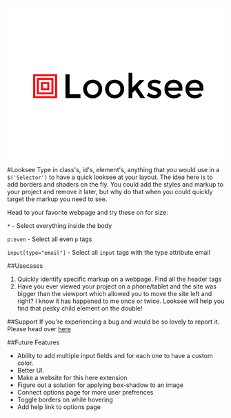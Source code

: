 
<img src="data:image/png;base64, iVBORw0KGgoAAAANSUhEUgAAA5gAAAKoCAYAAAASxVCkAAAABGdBTUEAALGPC/xh
BQAAQABJREFUeAHt3Qm8vVO9P/AlMovIUIgyJpRMRUJkSoMGubfQQAONSkoliXsb
KKXpStxKUho03JC5KDQopAwJlVDm9E9i/9fa3eP+hnP22ft51tpn77Pez+t1Xuec
vZ/n+zzrvZ6zz/7sZ1gLdOIUTAQIECBAgAABAgQIECBAoKXAw1oub3ECBAgQIECA
AAECBAgQINAVEDDtCAQIECBAgAABAgQIECCQRUDAzMKoCAECBAgQIECAAAECBAgI
mPYBAgQIECBAgAABAgQIEMgiIGBmYVSEAAECBAgQIECAAAECBARM+wABAgQIECBA
gAABAgQIZBEQMLMwKkKAAAECBAgQIECAAAECAqZ9gAABAgQIECBAgAABAgSyCAiY
WRgVIUCAAAECBAgQIECAAAEB0z5AgAABAgQIECBAgAABAlkEBMwsjIoQIECAAAEC
BAgQIECAgIBpHyBAgAABAgQIECBAgACBLAICZhZGRQgQIECAAAECBAgQIEBAwLQP
ECBAgAABAgQIECBAgEAWAQEzC6MiBAgQIECAAAECBAgQICBg2gcIECBAgAABAgQI
ECBAIIuAgJmFURECBAgQIECAAAECBAgQEDDtAwQIECBAgAABAgQIECCQRUDAzMKo
CAECBAgQIECAAAECBAgImPYBAgQIECBAgAABAgQIEMgiIGBmYVSEAAECBAgQIECA
AAECBARM+wABAgQIECBAgAABAgQIZBEQMLMwKkKAAAECBAgQIECAAAECAqZ9gAAB
AgQIECBAgAABAgSyCAiYWRgVIUCAAAECBAgQIECAAAEB0z5AgAABAgQIECBAgAAB
AlkEBMwsjIoQIECAAAECBAgQIECAgIBpHyBAgAABAgQIECBAgACBLAICZhZGRQgQ
IECAAAECBAgQIEBAwLQPECBAgAABAgQIECBAgEAWAQEzC6MiBAgQIECAAAECBAgQ
ICBg2gcIECBAgAABAgQIECBAIIuAgJmFURECBAgQIECAAAECBAgQEDDtAwQIECBA
gAABAgQIECCQRUDAzMKoCAECBAgQIECAAAECBAgImPYBAgQIECBAgAABAgQIEMgi
IGBmYVSEAAECBAgQIECAAAECBARM+wABAgQIECBAgAABAgQIZBEQMLMwKkKAAAEC
BAgQIECAAAECAqZ9gAABAgQIECBAgAABAgSyCAiYWRgVIUCAAAECBAgQIECAAAEB
0z5AgAABAgQIECBAgAABAlkEBMwsjIoQIECAAAECBAgQIECAgIBpHyBAgAABAgQI
ECBAgACBLAICZhZGRQgQIECAAAECBAgQIEBAwLQPECBAgAABAgQIECBAgEAWAQEz
C6MiBAgQIECAAAECBAgQICBg2gcIECBAgAABAgQIECBAIIuAgJmFURECBAgQIECA
AAECBAgQEDDtAwQIECBAgAABAgQIECCQRUDAzMKoCAECBAgQIECAAAECBAgImPYB
AgQIECBAgAABAgQIEMgiIGBmYVSEAAECBAgQIECAAAECBARM+wABAgQIECBAgAAB
AgQIZBEQMLMwKkKAAAECBAgQIECAAAECAqZ9gAABAgQIECBAgAABAgSyCAiYWRgV
IUCAAAECBAgQIECAAAEB0z5AgAABAgQIECBAgAABAlkEBMwsjIoQIECAAAECBAgQ
IECAgIBpHyBAgAABAgQIECBAgACBLAICZhZGRQgQIECAAAECBAgQIEBAwLQPECBA
gAABAgQIECBAgEAWAQEzC6MiBAgQIECAAAECBAgQICBg2gcIECBAgAABAgQIECBA
IIuAgJmFURECBAgQIECAAAECBAgQEDDtAwQIECBAgAABAgQIECCQRUDAzMKoCAEC
BAgQIECAAAECBAgImPYBAgQIECBAgAABAgQIEMgiIGBmYVSEAAECBAgQIECAAAEC
BARM+wABAgQIECBAgAABAgQIZBEQMLMwKkKAAAECBAgQIECAAAECAqZ9gAABAgQI
ECBAgAABAgSyCAiYWRgVIUCAAAECBAgQIECAAAEB0z5AgAABAgQIECBAgAABAlkE
BMwsjIoQIECAAAECBAgQIECAgIBpHyBAgAABAgQIECBAgACBLAICZhZGRQgQIECA
AAECBAgQIEBAwLQPECBAgAABAgQIECBAgEAWAQEzC6MiBAgQIECAAAECBAgQICBg
2gcIECBAgAABAgQIECBAIIuAgJmFURECBAgQIECAAAECBAgQEDDtAwQIECBAgAAB
AgQIECCQRUDAzMKoCAECBAgQIECAAAECBAgImPYBAgQIECBAgAABAgQIEMgiIGBm
YVSEAAECBAgQIECAAAECBARM+wABAgQIECBAgAABAgQIZBEQMLMwKkKAAAECBAgQ
IECAAAECAqZ9gAABAgQIECBAgAABAgSyCAiYWRgVIUCAAAECBAgQIECAAAEB0z5A
gAABAgQIECBAgAABAlkEBMwsjIoQIECAAAECBAgQIECAgIBpHyBAgAABAgQIECBA
gACBLAICZhZGRQgQIECAAAECBAgQIEBAwLQPECBAgAABAgQIECBAgEAWAQEzC6Mi
BAgQIECAAAECBAgQICBg2gcIECBAgAABAgQIECBAIIuAgJmFURECBAgQIECAAAEC
BAgQEDDtAwQIECBAgAABAgQIECCQRUDAzMKoCAECBAgQIECAAAECBAgImPYBAgQI
ECBAgAABAgQIEMgiIGBmYVSEAAECBAgQIECAAAECBARM+wABAgQIECBAgAABAgQI
ZBEQMLMwKkKAAAECBAgQIECAAAECAqZ9gAABAgQIECBAgAABAgSyCAiYWRgVIUCA
AAECBAgQIECAAAEB0z5AgAABAgQIECBAgAABAlkEBMwsjIoQIECAAAECBAgQIECA
gIBpHyBAgAABAgQIECBAgACBLAICZhZGRQgQIECAAAECBAgQIEBAwLQPECBAgAAB
AgQIECBAgEAWAQEzC6MiBAgQIECAAAECBAgQICBg2gcIECBAgAABAgQIECBAIIuA
gJmFURECBAgQIECAAAECBAgQEDDtAwQIECBAgAABAgQIECCQRUDAzMKoCAECBAgQ
IECAAAECBAgImPYBAgQIECBAgAABAgQIEMgiIGBmYVSEAAECBAgQIECAAAECBARM
+wABAgQIECBAgAABAgQIZBEQMLMwKkKAAAECBAgQIECAAAECAqZ9gAABAgQIECBA
gAABAgSyCAiYWRgVIUCAAAECBAgQIECAAAEB0z5AgAABAgQIECBAgAABAlkEBMws
jIoQIECAAAECBAgQIECAgIBpHyBAgAABAgQIECBAgACBLAICZhZGRQgQIECAAAEC
BAgQIEBAwLQPECBAgAABAgQIECBAgEAWAQEzC6MiBAgQIECAAAECBAgQICBg2gcI
ECBAgAABAgQIECBAIIuAgJmFURECBAgQIECAAAECBAgQEDDtAwQIECBAgAABAgQI
ECCQRUDAzMKoCAECBAgQIECAAAECBAgImPYBAgQIECBAgAABAgQIEMgiIGBmYVSE
AAECBAgQIECAAAECBARM+wABAgQIECBAgAABAgQIZBEQMLMwKkKAAAECBAgQIECA
AAECAqZ9gAABAgQIECBAgAABAgSyCAiYWRgVIUCAAAECBAgQIECAAAEB0z5AgAAB
AgQIECBAgAABAlkEBMwsjIoQIECAAAECBAgQIECAgIBpHyBAgAABAgQIECBAgACB
LAICZhZGRQgQIECAAAECBAgQIEBAwLQPECBAgAABAgQIECBAgEAWAQEzC6MiBAgQ
IECAAAECBAgQICBg2gcIECBAgAABAgQIECBAIIuAgJmFURECBAgQIECAAAECBAgQ
EDDtAwQIECBAgAABAgQIECCQRUDAzMKoCAECBAgQIECAAAECBAgImPYBAgQIECBA
gAABAgQIEMgiIGBmYVSEAAECBAgQIECAAAECBARM+wABAgQIECBAgAABAgQIZBEQ
MLMwKkKAAAECBAgQIECAAAECAqZ9gAABAgQIECBAgAABAgSyCAiYWRgVIUCAAAEC
BAgQIECAAAEB0z5AgAABAgQIECBAgAABAlkEBMwsjIoQIECAAAECBAgQIECAgIBp
HyBAgAABAgQIECBAgACBLAICZhZGRQgQIECAAAECBAgQIEBAwLQPECBAgAABAgQI
ECBAgEAWAQEzC6MiBAgQIECAAAECBAgQICBg2gcIECBAgAABAgQIECBAIIuAgJmF
URECBAgQIECAAAECBAgQEDDtAwQIECBAgAABAgQIECCQRUDAzMKoCAECBAgQIECA
AAECBAgImPYBAgQIECBAgAABAgQIEMgiIGBmYVSEAAECBAgQIECAAAECBARM+wAB
AgQIECBAgAABAgQIZBEQMLMwKkKAAAECBAgQIECAAAECAqZ9gAABAgQIECBAgAAB
AgSyCAiYWRgVIUCAAAECBAgQIECAAAEB0z5AgAABAgQIECBAgAABAlkEBMwsjIoQ
IECAAAECBAgQIECAgIBpHyBAgAABAgQIECBAgACBLAICZhZGRQgQIECAAAECBAgQ
IEBAwLQPECBAgAABAgQIECBAgEAWAQEzC6MiBAgQIECAAAECBAgQICBg2gcIECBA
gAABAgQIECBAIIuAgJmFURECBAgQIECAAAECBAgQEDDtAwQIECBAgAABAgQIECCQ
RUDAzMKoCAECBAgQIECAAAECBAgImPYBAgQIECBAgAABAgQIEMgiIGBmYVSEAAEC
BAgQIECAAAECBARM+wABAgQIECBAgAABAgQIZBEQMLMwKkKAAAECBAgQIECAAAEC
AqZ9gAABAgQIECBAgAABAgSyCAiYWRgVIUCAAAECBAgQIECAAAEB0z5AgAABAgQI
ECBAgAABAlkEBMwsjIoQIECAAAECBAgQIECAgIBpHyBAgAABAgQIECBAgACBLAIC
ZhZGRQgQIECAAAECBAgQIEBAwLQPECBAgAABAgQIECBAgEAWAQEzC6MiBAgQIECA
AAECBAgQICBg2gcIECBAgAABAgQIECBAIIuAgJmFURECBAgQIECAAAECBAgQEDDt
AwQIECBAgAABAgQIECCQRUDAzMKoCAECBAgQIECAAAECBAgImPYBAgQIECBAgAAB
AgQIEMgiIGBmYVSEAAECBAgQIECAAAECBARM+wABAgQIECBAgAABAgQIZBEQMLMw
KkKAAAECBAgQIECAAAECAqZ9gAABAgQIECBAgAABAgSyCAiYWRgVIUCAAAECBAgQ
IECAAAEB0z5AgAABAgQIECBAgAABAlkEBMwsjIoQIECAAAECBAgQIECAgIBpHyBA
gAABAgQIECBAgACBLAICZhZGRQgQIECAAAECBAgQIEBAwLQPECBAgAABAgQIECBA
gEAWAQEzC6MiBAgQIECAAAECBAgQICBg2gcIECBAgAABAgQIECBAIIuAgJmFUREC
BAgQIECAAAECBAgQEDDtAwQIECBAgAABAgQIECCQRUDAzMKoCAECBAgQIECAAAEC
BAgImPYBAgQIECBAgAABAgQIEMgiIGBmYVSEAAECBAgQIECAAAECBARM+wABAgQI
ECBAgAABAgQIZBEQMLMwKkKAAAECBAgQIECAAAECAqZ9gAABAgQIECBAgAABAgSy
CAiYWRgVIUCAAAECBAgQIECAAAEB0z5AgAABAgQIECBAgAABAlkEBMwsjIoQIECA
AAECBAgQIECAgIBpHyBAgAABAgQIECBAgACBLAICZhZGRQgQIECAAAECBAgQIEBA
wLQPECBAgAABAgQIECBAgEAWAQEzC6MiBAgQIECAAAECBAgQICBg2gcIECBAgAAB
AgQIECBAIIuAgJmFURECBAgQIECAAAECBAgQEDDtAwQIECBAgAABAgQIECCQRUDA
zMKoCAECBAgQIECAAAECBAgImPYBAgQIECBAgAABAgQIEMgiIGBmYVSEAAECBAgQ
IECAAAECBARM+wABAgQIECBAgAABAgQIZBEQMLMwKkKAAAECBAgQIECAAAECAqZ9
gAABAgQIECBAgAABAgSyCAiYWRgVIUCAAAECBAgQIECAAAEB0z5AgAABAgQIECBA
gAABAlkEBMwsjIoQIECAAAECBAgQIECAgIBpHyBAgAABAgQIECBAgACBLAICZhZG
RQgQIECAAAECBAgQIEBAwLQPECBAgAABAgQIECBAgEAWAQEzC6MiBAgQIECAAAEC
BAgQICBg2gcIECBAgAABAgQIECBAIIuAgJmFURECBAgQIECAAAECBAgQEDDtAwQI
ECBAgAABAgQIECCQRUDAzMKoCAECBAgQIECAAAECBAgImPYBAgQIECBAgAABAgQI
EMgiIGBmYVSEAAECBAgQIECAAAECBARM+wABAgQIECBAgAABAgQIZBEQMLMwKkKA
AAECBAgQIECAAAECAqZ9gAABAgQIECBAgAABAgSyCAiYWRgVIUCAAAECBAgQIECA
AAEB0z5AgAABAgQIECBAgAABAlkEBMwsjIoQIECAAAECBAgQIECAgIBpHyBAgAAB
AgQIECBAgACBLAICZhZGRQgQIECAAAECBAgQIEBAwLQPECBAgAABAgQIECBAgEAW
AQEzC6MiBAgQIECAAAECBAgQICBg2gcIECBAgAABAgQIECBAIIuAgJmFURECBAgQ
IECAAAECBAgQEDDtAwQIECBAgAABAgQIECCQRUDAzMKoCAECBAgQIECAAAECBAgI
mPYBAgQIECBAgAABAgQIEMgiIGBmYVSEAAECBAgQIECAAAECBARM+wABAgQIECBA
gAABAgQIZBEQMLMwKkKAAAECBAgQIECAAAECAqZ9gAABAgQIECBAgAABAgSyCAiY
WRgVIUCAAAECBAgQIECAAAEB0z5AgAABAgQIECBAgAABAlkEBMwsjIoQIECAAAEC
BAgQIECAgIBpHyBAgAABAgQIECBAgACBLAICZhZGRQgQIECAAAECBAgQIEBAwLQP
ECBAgAABAgQIECBAgEAWAQEzC6MiBAgQIECAAAECBAgQICBg2gcIECBAgAABAgQI
ECBAIIuAgJmFURECBAgQIECAAAECBAgQEDDtAwQIECBAgAABAgQIECCQRUDAzMKo
CAECBAgQIECAAAECBAgImPYBAgQIECBAgAABAgQIEMgiIGBmYVSEAAECBAgQIECA
AAECBARM+wABAgQIECBAgAABAgQIZBEQMLMwKkKAAAECBAgQIECAAAECAqZ9gAAB
AgQIECBAgAABAgSyCAiYWRgVIUCAAAECBAgQIECAAAEB0z5AgAABAgQIECBAgAAB
AlkEBMwsjIoQIECAAAECBAgQIECAgIBpHyBAgAABAgQIECBAgACBLAILZamiCAEC
BAgQIDB2Aqeffnp405ve1Hi7N9xww3DKKac0Xt6CBAgQIDD7BATM2denWkSAAAEC
BPoSuOeee8LVV1/d17yTzbT00ktP9rDHCBAgQKBiAafIVtz5mk6AAAECBAgQIECA
AIGcAgJmTk21CBAgQIAAAQIECBAgULGAgFlx52s6AQIECBAgQIAAAQIEcgoImDk1
1SJAgAABAgQIECBAgEDFAm7yM66dv8AC47rls3e7O52Radv9998f9tprr1bbs/DC
C4fPf/7zrWpYmAABAgQIECBAoC4BAbOu/tbaSgQeeOCBcPLJJ7dq7eKLLy5gthK0
MAECBAgQIECgPgGnyNbX51pMgAABAgQIECBAgACBIgICZhFWRQkQIECAAAECBAgQ
IFCfgIBZX59rMQECBAgQIECAAAECBIoICJhFWBUlQIAAAQIECBAgQIBAfQICZn19
rsUECBAgQIAAAQIECBAoIiBgFmFVlAABAgQIECBAgAABAvUJGKZktvb5CI3JOGuI
jT06a7pSQwgQIECAAAECBMoIOIJZxlVVAgQIECBAgAABAgQIVCcgYFbX5RpMgAAB
AgQIECBAgACBMgICZhlXVQkQIECAAAECBAgQIFCdgIBZXZdrMAECBAgQIECAAAEC
BMoICJhlXFUlQIAAAQIECBAgQIBAdQICZnVdrsEECBAgQIAAAQIECBAoI2CYkjKu
o1313ntDuOKK0d7Gmdi69dcPYYklZmLN1kmAAAECBAgQIEBgVggImLOiGwdsRAqX
T33qgAtVMPtFF4Ww+eYVNFQTCRAgQIAAAQIECJQRcIpsGVdVCRAgQIAAAQIECBAg
UJ2AgFldl2swAQIECBAgQIAAAQIEyggImGVcVSVAgAABAgQIECBAgEB1AgJmdV2u
wQQIECBAgAABAgQIECgjIGCWcVWVAAECBAgQIECAAAEC1QkImNV1uQYTIECAAAEC
BAgQIECgjIBhSsq4jnfVJZcM4YlPHO82TLb1v/pVCH/962TPeIzAjAncf//94eab
bw633nrrQ1+33HLLQz+nxx/2sIeFFVZYYa6vFVdc8aHf088LLeTlvN9OZN6vlPlm
WuC2224LP/nJT8KNN94Y7rzzzu7XHXfc8dDP//znP8Oyyy4blltuubm+ll9++bDR
RhuF9NpQ63TfffeFG264oftaOvGaOuf35LnMMsuERz3qUSF5pe9zfq277rphyfR+
yDSlAOMpaap/wjuS6neBSQBSuExjQs62KY39efHFs61V2jOGAtdcc0047bTTwumn
nx7OO++88P/+3/9r1YqllloqbL/99mGnnXYKO++8c1h11VVb1ZuNCzOffb36wx/+
MHzhC1/I2rDXvOY1YZNNNslas99iDz74YPzXe1G45JJLHvr67W9/2+/ik863xhpr
hC233DJsscUW3e/rrbde9wOrSWeeBQ9ed9113dfW9Pp67rnnhr/97W+NW5U+tNt0
003Dtttu2/1KjosttljjerNlQcazpSfLtmOBTpzKrkL1IgILLNC7bK9uTSErha2p
ps03rzNgplCd2j7V1MZ8qpqFHv/73//e+h/h4osvHu69995CW1hX2fQmJ73ZSYEy
vfFp+6ZxOr0nxg+JUtBMgXOrrbYKCy+88HSLzLrnmffXpaecckrYfffd+5t5krnS
G/AUiIY9pSD2rGc9K56Uku+slDe+8Y3hYx/72LCb0j06efzxx4f09fvf/77o+tMR
u2c/+9lh3333DVtvvXXRdQ2jeDqCll5b0+tq+kofJJWa0uvoU+N7p2c+85lhr732
Co973ONKrWqk6jIeqe4Yn41JAdM0hgIhpAg59VevJl100dTLpZqbb95r6fF9LrWr
l1ly6TX1WjY9N0JTPCKWPjhq9RUD5gi1aDw35aabburst99+nUUXXbRVX7Tpy3h0
s/POd76zE0+rG0/EAbea+WBgX/3qV1vtmzFgDrbCDHNfeumlnRiUWm33vH9T++yz
TyceQcywdf2VSOv65je/2YkfBHXiKfBZ2zJv26b6fe211+586EMf6sTTRvvb6BGa
K4aezic/+cnOyiuvPCN2Cy64YGePPfbopH1xtk6MZ2vPDqddo/WueDhtnh1raRN2
BMzJg6aAOdc/agGz+UtFvG6q8/a3v70TT6eay3SqN3rDeDy9IT/iiCM68YhP84aN
8JLMm3XOuAXMK6+8shOvl8v6d/Xv//7vnQceeKAZYIOlLr/88s7Tnva0rG1o8xry
8Ic/vPPCF76wc8EFFzRozXAXiddPd4499tjOYx/72JHx22GHHTpnn332cCEKro1x
QdyKSguY49rZAubgPecI5kD/kAXMwXexe+65p3PYYYd1ll566YGs27w5HHTZeNOP
TjwNsBNPox68gSO4BPN2nTJOAfPaa6/tPOYxj8n6t7Xbbrt10hvqYUzpzJJ0NkEK
dIP+3Q5r/he/+MWd3/3ud8PgGGgd8WZGnRNOOKHz+Mc/fmTt4rW7nbPOOmugdo3S
zIxHqTfGf1sEzHHtQwFz8J4TMAf6xyxg9r+LpdPdjj766OxHVkq+qUxHAOINUvpv
5IjNyTxPh4xLwIx3Ue2svvrqA72GTff3E69R7qTTAIcxpaOD8YY7Wbd/uvY1fX6R
RRbpvOMd7+jcfffdw6CZdh2//OUvO094whPGwm6BBRbovPWtbx3afjUtXp8zMO4T
ymx9CwiYfVON2IwC5uAdImAO9A9awOxvF0tH0J73vOcNZNv0jV+J5eLNPjr/+Mc/
+mvsiMzFPF9HjEPA/NOf/tRJ1wvm3P+32WabTrwRVD7IHpW+973vjdTp8v06prMd
0umowzx9eF7Gz3/+82NpF4eI6fz617+etzkj+TvjkeyWsd+oh8UXGhMBAgQINBBI
t2uP11KFb33rWw2WHo1FPvvZz3bvipjG2xyHifk49FK+bUzjQKa7xV599dXZiqa/
2e985zut77TdzwbFG/mE5z//+a2HIupnXbnnSWNGxlN6Z+Ru4vFDr/C6170u7L33
3mNpF2/+EzbeeOMQA3rubslWj3E2SoUmERAwJ0HxEAECBKYTOOecc8Jmm20Wrrji
iulmHfnn4+l73fHefvGLX4z0tjIf6e7JvnF33XVX2HHHHbP+jcUjSyEeUQxLLrlk
9u2dt+BJJ53UHQImvZEf1+ltb3tbSOPsDnOKp0OHpz/96eEzn/nMMFebfV1pqKQ0
rmq8zjfrcDo5NpRxDkU1egks1OtJzxHoKRAHdg833NBzlqE8udpqIZx11lBWZSUE
ksAnPvGJ8Ja3vCXEmyLMGpD0hiMNJP7f//3fId7oY+TaxXzkuqToBqUxeNN4jT/7
2c+yrSeND/v9738/pLEgS0/pQ5s999wzxGuFS6+qWP1HPepR4fWvf32x+pMVTv0T
7+ob0pHr2TKdeuqpIV5G0f1gI17fOuPNYjzjXVDHBoz9Sb61NmAUrsFcc83Jh/uY
bttyP5+2o5/JNZgDXcPkGsz5d6p0LdKrX/3qgRzjf5Kxmj/dpOLQQw+dv/Ez9Ajz
svCjeA1mutvqdtttl/XvZs34fyKNkTqMKd2heZ111sm6/TPxOpLGyBzmlIb6GOU7
7Lbtg3TH4nSn1pmcGM+kfl3rdopsHZ8jaCUBAhkEDj744JG+piZDE9ON30IMmCEO
Yp6jXOsazFsTjlWBOGRI9wh6fCOcbbtXi2e5pHqPfvSjs9XsVeh973tfuOqqq3rN
MvLPrbDCCmH//fcf2nb+6le/Ci94wQtC6v/ZOqXrceNN1bqvsTPRRsYzoV7vOgXM
evteywkQGEAgDukRPvjBDw6wxHjP+uY3vzmceeaZM9oI5jPKP/SVx6PV4aUvfWn4
7ne/m23dKVTGsQlDHJYnW81ehdJ1zB/+8Id7zdLquXiGQUjh70lPelLYYIMNwsor
rxwWXXTRVjUnW/iggw4K8SyWyZ7K/li8S3DYZZddQrrmdrZPcSzPcOCBBw69mYyH
Tl79Cl2DWf0uAIAAgekEfvSjH4V4aux0s2V7fumll+6+iUxvJONQASG98U53eZ34
isN0ZFvXVIXS9aW77757uOiii0I83W+q2Yo9znz45sU6s4/C6cj5q171qnDKKaf0
MXd/syy//PLdcBlPj+1vgQxzHXLIIdmuzX7Ywx7WvcPzy172shDHgewegV1ppZVC
PI10vi2NpxWH22+/PaRrqdPfbPr7+fGPfxz++Mc/zjfvdA+kdaQ7uA5jStfa7rrr
rt3tLrW+9Bq69dZbd68xT4E8XVuavpZbbrluX/3lL3/pXvOZvl9zzTXh/PPP7/ql
m/SUmI466qjuutMdeocxMR6GsnXMJ1DXGcGzqLXTXcfYq6kXXdT72sl0rWI/k2sw
53bsx2xI86RrmOIfe6sv12D+q7Ouv/76Tgx6rSx79cWCCy7Y2WKLLTqHH354J97Q
pJOu35puSuP3XXjhhZ13v/vdnac85SmddN1kr3W0eW6ttdbqxDeu021S1ueZD898
VK7BjIEm6z4cb+TTiUNFZN0vpyuW/k4WXnjh1u2Ip/R2DjvssM4NN9ww3SqnfT7V
SOMcbrvttn2/Thx99NHT1s0xQ7oeMd7IqbXXZK9v8YZOnWOOOabzm9/8ptGmprGB
442aOvE04U76XzjZOto8ll73L7vsskbbNshCjMsbD9IfNc2bzgU3jaOAgPl/4c5N
fubbgwXM+UgaPRCPFHY23HDD7G8u0huT9ddfv3PiiSdmCW8333xz57/+6786q6++
epFtTTdciddGNTIcdCHm//pgaFjmoxAw41AYWffbOARJJx69G3TXaz3/5z73udbt
eMUrXtGJR5xab8tkBa699tpOvKa585jHPGbK7UzPpf8fw5je8IY3TLkdTcJb+qAt
BdZ4an/WzY9HNjvxutpOPCKedXvj+K5Zt3OyYozLG0/m7rH4Fh3CmAoImAJmj11X
wOyBM8BT8dbyWd9QpDdNKQSmIwrp7qi5p/vuu6/z8Y9/vMgR1/RJ/jAm5v935sEw
zGc6YKY7FjcJE1Mts9hii3XOO++8Yeyq860jBYaptqufx+OQIPPVLPFAOqoVT0Xu
rLHGGvNtbzrqN4zp5z//ed9HVPux22STTTrx+teimx6vEe3E05XnM+tn+6aaJ15v
XGybGf/rtbSkcbHOmwWFBcxx7cRxCJjxluOda65p/5Xq9GqvI5jz7cUC5nwkAz8Q
xy7L+kYi3oij89GPfrSTQmDpKR0FfM973tOJ13Bla0M6OvCTn/yk6KYz/79wmd6Q
DsN8JgNmGgZjqjfeTR5Pp6eefvrpRffRqYrHcRs76bTHJtudlok37Omk0zKHOaXX
oiOPPLITr/nubvcqq6zS1yn6ObZxhx12aGw1p3H6QCHtRyk0D2s66aSTHjKbc1ua
/LzuuusWOzuE8b9eT0saD2ufG8f1CJjj2Gtpm3sFrvRcr2lY12CmcJljSnV6tVfA
nE9ZwJyPZKAH0puVeFONLG+A0puOeJOJGTllL31yu9RSS2VrRzpts9TEfO5wOfFm
taR56suZCphxGJxs+2WyWmihhTpxGIhSu+e0dS+55JJW7fnMZz4z7TpKzfDnP/+5
s99++3VPsy+1jjnrprEYJ/bvNt9TKL/66qvnLD20n6+77rrOqquumqUdJY4aM577
9bSE8dB2tjFd0TRJZExbVcNm9wpc6blek4A5eWBNLr2mNua96hZ4TsBsh3rcccdl
eeOQ3jzF4QSy3KyjaYsuv/zyrNdmnnHGGU03pedyzOd+QzTnG+9S5qlDZiJgnnDC
CVlPj0xH6tNRpZmc2h59j3d7ncnNH+q6N91009avr6lGOmo8k9Ovf/3rTrwbbeu2
xLvZdu64446sTWE89+tpCeOsHTYLixkHM/4XNxEgQGBCIIbz8N73vnfi11bfd9xx
xxDvRDi0Mfgm29h4M6EQj66EeI3SZE8P/Ng73vGO9AnWwMv1WoB5L50QSpj3XmO5
Z2OgDfvss0+2fSieRhyOPfbY8G//9m/lNrqPyjfddFMfc00+Sxp2JI3XWcP0ta99
LcRT7Vs1dauttuoOP7Psssu2qtN24XjqZTjttNNCvKlUq1IxKIevf/3rrWrMuTDj
OTX+9XNu4/nX4JF5BQTMeUX8ToBA1QLxJjmNxo6bFy2NW5fG9Gv75mPeuk1+T+MB
futb3wppfLu2Uxz6IXz5y19uW2au5ZnPxTHfLyXM51vJEB6Ip2yHNKZjGtc11/Sx
j32sO35mrnpN6zQZb3JiXSlgpqA826d4Gnx417ve1aqZ6YOyeJ1teMQjHtGqTq6F
0/bE0y9bl0t/GzkmxlMr5jKeeg2emVNAwJxTw88ECFQtEE9TCh/4wAdaG6Q3P/F6
sBCvf2xdK1eBOPxA91PyyQZpH3Qd8QZCId6QZNDFJp2f+aQs8z2Y03y+4kN44Kyz
zgovetGLQhzuJtva0t9qHIYhW702heJQQY0Xj+Pahj/96U+Nlx+XBb/yla+EeM1k
481Nr13HH398iONSNq5RYsG99torxEshWpVOfx/xpkutaqSFGU9NmMt46jV4Zk4B
AXNODT8TIFC1QDoacuedd7YySEci4viWYZ111mlVp8TCW2yxRUhHC9tO8QYX4Ytf
/GLbMt3lmffHmNO8vzXmm+vCCy8Mz3/+87O8gZ7YqhS4DzrooIlfZ/x72w+TUjCY
7dO3v/3tVk1Mp4rHG/u0qlFi4XgNcIh3sm1V+q9//Ws4//zzW9VICzOemjCX8dRr
8MycAgLmnBp+JkCgaoF01LHt9OY3vzk85znPaVum2PKvfe1ru0eS2q4gh1Xahhx1
mLftzXLL//SnPw277LJLuPfee7Ot5IADDgiHHXZYtno5Cq288sqtyqSA0uY6zlYr
H8LC6bToM888s/Ga0vWObU+vbbzyPhaMQ4KEbbbZpo85p56l7SmcjKe2nXimrfFE
Hd+nFxAwpzcyBwECFQj8/ve/D5dddlmrlqbrLQ8++OBWNYax8Pvf//6QPnVvM51z
zjkh3ZynzcR8ML0c5oOtsd3c8Q7GYaeddgp33313u0JzLJ0+IDnqqKPmeGQ0fkyn
oLeZ0imyz3rWs0I6Uj0bp3SjsXQ6fNMpDqMSFllkkaaLD2W5F77wha3W8z//8z+t
lmc8PV9b4+nXYI4JgXbvMCaq+E6AAIExF8jxj2f//fcP8bb1Iy+RjgbssccerbYz
hcsUeNpMzAfTy2E+2Bqbz52utUuBKd29MdeUrnX71Kc+latc1jprr71263pXXnll
eOITn9i9i3Ucm7J1vVEqkO622nRKH4al63dHfUofprSZ0ocLv/nNbxqXYDw9XVvj
6ddgjgkBAXNCwncCBKoWaBt20tHLt73tbWNjeMghh7Q+itnWrO3yzEdzd7v++uvD
9ttvH2655ZZsG/jiF7+4e4OXUb3b6sYbbxxWXXXV1u39+9//3j39d5VVVukOvXLe
eeeFBx98sHXdmS6Q7vzadHrGM54xFsO4rLnmmiF9tZni2JqNF2fcH10b4/7WYK4k
IGDaDwgQqF4gHRk6++yzWzmkU/fG4ejlRCPTTYjSm/Y2U5uAyLyZfBvzZmscbKl0
HWEKl+n051zTrrvuGr70pS+FBRdcMFfJ7HVS8M15lC3dpfnkk08O2267bVhxxRXD
S1/60u7Nw8bxyOZf/vKX8LOf/ayxeU7XxhvR54Jp328z3XrrrY0WZ9w/W1Pj/tdg
ziQgYNoPCBCoXuDcc89tfT3hbrvtNnaObbf5xhtvDOk6uyYT8yZqIbQxb7bG/pdK
4Se9wf7tb3/b/0LTzJnqpfFkcwyvM82qWj/d9rTzqTYghYeTTjop7Lnnnt2xbNPR
0re//e3hjDPOyHrzpKnW3/bxtJ1tjsKut956bTdhaMunI89tpqZH/Rn3r97UuP81
mDMJCJj2AwIEqhf43ve+18ogjXu52WabtaoxEwtvt912rQd4b2rXdLkJJ+YTEqPx
Pd3AJd1JM+fpZxtttFE49dRTw6KLLjoajZxmK9JrQBqOpeSUgtrPf/7z8OEPf7h7
A6Vll122e5TzyCOPbHX9XsltvvTSS1uVf/SjH91q+WEuvPzyy7daXdOja4z7Z29q
3P8azJkEBEz7AQEC1Qtcc801rQzS7ekXWmihVjVmYuF0Sm96E99majpwOvPm6k3N
m6+x95L33HNP2HnnncMvfvGL3jMO+Gy6lvOuu+4acKmZnf3oo48Oiy+++NA2Ip1K
m67TPPDAA8MTnvCEsNZaa3XHB/3Vr341tG2YbkVt39C3vUPvdNuX8/kVVlihVbmm
Vk2Xm9hYxhMSvucSEDBzSapDgMDYCrQ9ZSbdLXNcp7bXDDW1a7rchDPzCYmZ/Z6u
pU3jvl588cXZNyQdFd13332z1y1ZcLXVVpvR8RqvvfbakMbUXH/99cMmm2wSjjnm
mJBOsZ3Jqc11o0sssURIZyuMy9T2CGbT10XG/e8hTY37X4M5k8D4feSu3wgQIJBZ
4Oabb25V8elPf3qr5Wdy4a222qr7hrTpNjT9Z838Q03Js96dtfFG/O+CV1xxRdsS
PZdPp1J/7nOfC6961at6zjdKT77jHe/ojqn7la98ZUY3K91YJ3299a1vDc9+9rPD
3nvv3f0+7OtZ2xxdSx9gtA1tw+yEf/7zn61W19Sq6XJpYxm36jILTyEgYE4B42EC
BOoQSNc0tf2Ef5yuEZq3V1daaaV5Hxro9yYBk/nwzQfq1BGb+YADDuiOqfnYxz52
xLZs8s1J4zZ+8YtfDHfeeWf3RjyTzzW8R++///7utazpetZkmALwK1/5yrDIIosM
ZSPaHF3L8VoxlEZmWklTq6bLpc1mnKnzlJlLQMCci8MvWQXiHSazTLnqZNkYRWab
QAqXDzzwQONmpeEJlltuucbLz/SCbY8ONPnknPnM3Ahkpve1puu/++67u0cwv//9
77e+KVXTbRh0uXSU8Otf/3r32tQf/vCHgy5ebP50F+L99tsvHHHEEd2gmYZXKn39
eJPXiGIAI144fRjQZGLcv1pT4/7XYM4kIGDaD8oJxDtUmgiMukCTI3BztumRj3xk
8Tdoc64v989tA+Z9993XPVKzzDLL9L1pzNsFzCbmfXfOiM541llnhU9/+tPdcDSi
mzjfZqXrB9P4umlIkXTzn1Ga/vjHP4Y3vOEN4dhjj+26brnllkU2L90AKu2vpnIC
jMvZqtxcwE1+mttZkgCBWSDQNuykO7GO85TueLnYYou1asKghoPOP+/GMQ8jdR3m
vP1T6vcU1HKOsVlqO+esm45kfvSjHw1f+9rXRvJmNWkc23QddrrG9bbbbptz07P8
7MhaFsaeRRj35PHkDAkImDMEb7UECIyGQJtrV1ILxvn02IkeaNuGQQ0HnX9iOye+
t93eiToz+b1tG9oazmTbm6773nvv7V47mK4ZG7fphS98YUhjFZYeJ7OJS6fTCccf
f3x48pOf3L05UZMaUy1z++23T/WUxzMJMM4EqUxWAQEzK6diBAiMm8CSSy7ZapPT
m95xn/72t7+1asKghoPOP+/GMQ+hreG8puPy+w9+8IPwsY99bFw2d67tfPzjHx++
+c1vhvPPP787hMhcT47AL3/4wx+6RzPTta65pqWWWipXKXWmEGA8BYyHZ1RAwJxR
fisnQGCmBVZcccVWm9D2DrStVp5h4XRb/TTeYJtpUMNB559325iH0NZwXtNx+v1d
73pXuOqqq8Zpk+fa1mc84xnhkksuCSeeeGLYYIMN5npupn9JN1RKQ5qkoWFyTG2v
8c6xDbO9BuPZ3sPj2T4Bczz7zVYTIJBJoO0b9XEPO+m6q3SKXNMp3UV30Dc4zIdv
3rR/R3G5NG7fy1/+8lZ3f57pdqW/m5e+9KXdU1LTUdk99tgjDHt8yqkM0odO++67
bzjvvPOmmqXvx9NN0BZccMG+5zfj4AKMBzezRHkBAbO8sTUQIDDCAm3Dzj/+8Y9w
1113jXALe29a24CcriUcdJgD5n/p3SnTPNvEfJqSY/f0RRddFD784Q+P3XZPtsHp
Jjtf/vKXQxpC5PDDDw8bbrjhZLMN9bH0oVO68U/b0+fTmKBtrzceasPHcGWMx7DT
Kthkw5RU0MnFmrjaasVKD1R4VLZjoI0286gILLroot27O6ZTw5pOKaQtvfTSTRef
0eXa3iymSVhk/udWfd7EvNUKMy2cjtptvfXWWY6MpU069NBDw6677hrWX3/9TFs4
s2VWWmmlkE7/TV/XXXddOPXUU7tfF154YZiJGxulbXjnO9/Z+prXdIaDO52W3bcY
l/VVfXABAXNwM0tMCMRxyUwEZoNAemPXJmBedtllYY011hhLirTtbaamYYd5c/Wm
5s3XmGfJY445Jrz61a8Om2++efeOqm2rpvEV06my6WjmoEfR26679PLphkAHHHBA
9yt9CPStb30rnHLKKeGcc84J6RTWYU2pz9KpvJtttlnjVQ56Cn3jFVW8IOOKO39E
my5gjmjH2CwCBIYnkN6wX3311Y1XeOaZZ4bddtut8fIzuWAawL7N1DTsMG+u3tS8
+RrbL5nu/Lr//vt3C33+85/v3kU1nV7edvrZz34WjjjiiPDe9763bamRXT6Fh332
2af7lYakSGEzjauZ/nZzGPZq+MQQJjMVMNN1qVtssUWvTZxVzy2xxBKN2tMmYDJu
RG6haQQEzGmAPE2AwOwXeMxjHtOqkW1DWquVt1g4HQlpeyOPlVdeudEWMG/E1l2o
qXnzNbZb8iMf+Uh44xvf+FCRdOfU973vfd3TLx96sMUPKWA+97nPDRtttFGLKuOx
6LLLLhte8YpXdL/uvPPO8KUvfSkcd9xx4Re/+EWxBqShVT75yU82vllPm/DzwAMP
hNNOOy0stthixdo3Gwozng29OLva4CY/s6s/tYYAgQYC22yzTYOl/m+Ra665Jtxw
ww3/98CY/JROLbznnntabW1Tu6bLTWws8wmJ0f6ebsTzlre8Zb6NPPDAA7unys73
RIMH7r///rD33nsXP5rXYNOKLrLMMst0jwpfeuml4ac//Wl4yUte0jgE9trQdP1k
Gruz6bTWWms1XbR77emVV17ZePlaFmRcS0+PTzsFzPHpK1tKgEAhgTTuW9vpjDPO
aFti6Mu3HVA9HVV45jOf2Wi7mTdi6x7JaWrebI3Nl/rABz4Q3va2t01aIA1dkU6V
zXVk6vLLL+/e9GfSlVXw4MYbbxxOPvnk8Jvf/CbsueeeId1QKeeUrv9sOu2www5N
F+0ul/rW1FuAcW8fzw5fQMAcvrk1EiAwYgKrrrpq66EB0s0w2ownOWySNJbgscce
22q1Keg0DQjMm9G3MW+2xmZLpdNWDzrooJ4Lr7POOuE//uM/es4zyJMf+tCHwsUX
XzzIIrNu3jXXXDN84QtfCBdccEHr17Q5cS655JI5fx3o5/XWWy+sssoqAy0z58y/
/OUv5/zVz5MIMJ4ExUMzKiBgzii/lRMgMCoCabiDNtMVV1zRvfFGmxrDXPbTn/50
uOWWW1qtsq1Z2+WZt+q+Ygsfdthh4eCDD+6r/pve9Kbu0CV9zTzNTOl6vXRX2b//
/e/TzDn7n043xklhO12vmWO6+eabW5XZcccdGy//1a9+dah3zm28oTO8IOMZ7gCr
n0tAwJyLwy8ECNQqkOOUzXTjkpkYr27QPkuDp6ejPW2ntmZtl0/bz7xtL+ZdPt3N
9T3veU/fRdOpnCeccEJYcskl+16m14zpFNE0jqQphDTe7PHHHx/e/va3t+ZI12G2
eW1rcwrnTTfdFL7xjW+0bsNsL8B4tvfweLVPwByv/rK1BAgUEnjqU58alltuuVbV
f/WrX43FUcwcRy833HDDkE5zbTMxH0wvh/lgaxxs7ne/+92NroN83OMeF4488sjB
VtZj7qOPPjr88Ic/7DFHXU+la2HbfpiT7jj9l7/8pTHc9ttvHx72sOZvOdNdbE29
BRj39vHscAUMUzJc7/FYW3yTHOKb7Vk3pXaZCEwhkN787LzzzuHEE0+cYo7+Hk6D
o2+99dZhVMcqvOqqq0I6hbHt1PYNa1o/88F6IYf5YGvsf+53vvOd4f3vf3//C8wz
52te85ruUaq2N55KZdORtle+8pXdoTuajis4z+aN9a/pKHE6Y+F73/teq+vE02my
K6ywQiOLNLzKpptu2vga2R/84Afh3HPPDdtuu22j9dewEOMaenmM2hhvSmEaR4EQ
/0/0+urVposu6r1sr7qz+bnk0muaru29lh3yc/EGLnH3CK2+Fl988SFv9cyvLg7b
0cpswnyrrbbqxAHQZ75B82zB3Xff3Vl33XVbt3HhhRfu/O53v5unerNfmff3d5rT
fM6eite3td4f4imYc5Zs/PPvf//7ztJLL916eyb+Dvfff//G29JmwVe/+tWdc845
p02JIsvGI8WtbONQKK22K54+3Wr9cezczp///OdW2zDbF2Y823t4fNrX/HyFMQrR
NpUAAQL9CGy++ebhBS94QT+z9pwnnZ432dh/PRcq/GT8txT22muv7jAGbVf1ute9
Lqy++upty3SXZ94fY07z/tbY31wbbLBB+OAHP9jfzNPMle40+vGPf3yaufp/+lOf
+lQ4++yz+18gw5zphjTp7szbbbdd2G+//cJf//rXDFXzlIjhvVWhlVZaqdXy++67
b/e60KZF0rWYuW5a1HQb+lkufrjYPZp/33339TN71nkYZ+VUrI3A+GRhWzqXQJuj
aY5gTn4E1xHMuT5drvEIZvobizcJ6Sy00EJzWcTX2Ea/H3fccXP92c7kL20/2Z4w
eMQjHpH9KALz3vtXCfOJfbHtEcx42uNEqWzfn/vc5zb6e5vYR+f8vtpqq3XSkfth
THfeeWfn0Y9+9FzbHj+I6Zx11lnDWH3Pddx7772tXtfiabad+++/v+c6+nkyjos6
l8+cfdXvz/HGXv2sakbmSc7xZjvdNr7oRS/qxDsbD307GA+d3AonEUjn45vGUUDA
nDwkTufS63kBc65//LUGzPRykE5x6/fNTq/50puy//zP/5zRV5h4c45OHAoiS3tS
W+N1dkXaw3zqkFnKPHXkKAbMeK1fJ95wK9s+u88++xTZZ+ctmk7Jnez1IL0OxGtM
hxZ0592u9Pv5558/6bZNtr2TPbb88stPVnbgx+KNgjpLLbVUq21J2/f6179+RsJb
rwbfddddnXR5xJx+qd+HPTEetrj1TSYgYE6mMg6P9QpK6blekyOYk4dTAXOuf4w1
B8x4KlYntX/ONwptfo6npnbi2Hy9/iqLPJfe8Oy0007Z2hFPkevEU/6KbCvzyQNm
SfPUkaMYMNN2feUrX8m236a/3XiDm1S22HTJJZd04k2rem5zOpp6yimnzEgwOuKI
I3pu23Svb/FU6Gx2hx56aKttmdjW3XbbrROHXMq2XW0KpVC3ySabTNquOGxPm9KN
lmXciM1CGQWmSSIZ16RUXgEBc/KQOJ1Lr+cFzLn+OdYcMNMfaxwofi6PiTc1Tb9v
ueWWnT/96U95Xwd6VLvmmms66623XtY2xOFNeqyx/VPM5w+Zpc1HNWCmveklL3lJ
tv135ZVX7txxxx3td9JJKqSzBDbaaKO+t/UJT3hC54tf/GKWU04n2Zz5Hrriiita
HzVMp3vmmtIpy4961KP69ur1mvuUpzyl0/bmQ23blT68WGuttXq255hjjmm7moGW
ZzwQl5kLCCyQasY/XtO4CcTbjvecenXrxRfPzmFIeoL08eRFF4UQb/Iy5dTGfMqi
ZZ6IR8vCYost1qp4GqT717/+dasaM7Hwggsu2Hp8xrTd8ehfWGeddcItt9ySrRlp
MPl08594jUyI19VlqztnoXiXxXD44YeHz3zmMyHdbCLXFMNq+OUvfxni9am5Ss5X
h/ncJMMwj0fUwu677z73igf4LQ09EY/eDbBE/7PedtttYf311w9peIwc05577hm+
8IUv5Cg1V42PfvSjIQ1PNOj0+Mc/Phx00EHh5S9/eYh3CR508b7mT2NXbrbZZiHe
9bmv+aeaKQbi8LKXvWyqpwd+/Kijjuq+Dg684CQLpOGO0g2V0ute2xsZTVJ+yodi
cA9vfetbQz9D66ShYk466aSwxx57TFkv9xOMc4uqN4iAgDmI1ijN2ybs3HtvCPGF
0TSPQHwjE5ZYYp4H5/i1jfkcZYbxY46AOYztLLGOeCv78Mc//jFL6R//+Mfdcddy
3w0wfnof0riB8ZqtsMgii2TZ1nvuuac7WP1HPvKR7HeufOQjHxnicCJh7bXXzrKt
vYow/5fOsMxHOWAmiW9/+9vhec97Xq9dZqDnvvnNb4bnP//5Ay3Ta+Y//OEPIR6R
bPU3F4+udoNKCvrp51xT+rApHnkMaQzJNtPDH/7wcOutt4ZlllmmTZm5lk3/o574
xCeG6667bq7H2/yS7nL77ne/O6QPEkp9gJe2L33oeMghh4TPfe5zId7Ep+9NTo7f
/e53Q7wJUN/LtJmRcRs9y7YWKHBUVMlhCPQ61TM9Z8ovMEbmOcbBjC8uPU/5GdXn
01hpOad4xKOYQ3zD1nnxi1/cOeGEExqdPkoQ0+8AACCmSURBVHv99dd30imUz3nO
czpxQPki25nuqHvmmWfmJJ22FvPhmY/yKbITO8ree++dbd9eccUVs94FOV0HmPO1
MJ1qG0NSJ37Q0vhazTRWZDwymu01Id0VtcSUTt1Nd0jO6ZdqxTNFujdqu/TSS7Nt
dhr3Nw5709l111078eygxtucXqcvvvjibNs1XSHG0wl5vpSAI5jx1WgspzE6mjaW
vpNt9BiZO4KZ5wjmxG6QjjZ+4AMfmPi1yPd0CtWTn/zk7imBK6ywQohvhEP6nr4e
fPDB7hGE9Ml5OpKQvn7+858P5RTmT37yk93Tz4o0ukdR5vv10Mn31KgfwUwtTadO
p1Nl09HCHFO8tjOcfPLJrUt95zvfCXFIldZ1pioQ79wadt555/DUpz41pDMz0lcc
BiWkI3VznqqeToNNp8Cmr5/85Cfd0+Nzjr+ZTrePd0OdajNbPZ5OL91ll10GOhI4
yArXXHPN8PSnPz3Ea+C7X+uuu25Ir7VTTfHNdrj99tu7r7E33nhjiB+uhXiNZdbX
2niH5HDBBReEtC3DmBgPQ9k65hUQMOcVGZffe7xAdpvQ6xrMcWnjqG3nGJkLmHkD
ZnrT8YIXvCCceuqpo7ZXFt2edF1TCpgzMTEfjvo4BMwkkd4k77jjjtlQ4l1qW117
Gsc7DOka2RRChj2law7TafbpNOp0OUDOMDlvW1ZdddVuuIpH3uZ9Ktvv8SyMoX2I
lS5JWHbZZbtfKeil037T5QXpdOL0lcL6IKe9NkVIrj/60Y/CKqus0rTEQMsxHojL
zDkESh0aVbewwBidrllYYnjlx8jcKbL5d4s0PMeTnvSkxqdGxdfrsVp2++23H9pd
LqfqLeZTyeR7fBxOkZ1o7Wtf+9psf0PpLqZpvM2mU47B7MfhNeHrX/96U6KBlnvz
m9+crW/HwTVt47DHSGY80C5p5pYCLtZrCThji49R2Jkxo9wrHiNzATN35/+r3g03
3NBJwx2MyxuYptsZb75RbEiHQXuG+aBig80/TgEzHmnqxDuvZvv7izf7GQzrf+eO
p1B2r/Nr+vc1LsvFI8aNfJosFI8adq9vHBebttuZrrMd9sR42OJ1r+9h8Y/ERIAA
AQJ9CDz2sY/tXuO0ea/hbPqoM8qzpGu+Lrzwwqx3jGzTXuZt9GbXsmmYn3hDrJ7X
0A3S4nTKexp+Y9ApnZoax17sXtM36LLjMn86lTSO3Ti0zU2n/X75y1/u3rV7aCud
oRUdeeSR4f3vf//Q18546OR1r7DufD3GrR+jo2ljrDz3po+RuSOYc3dd7t/iNa6d
vfbaK9uRlPhfaCRqHXjggY3vXJnbeN56zOcVyfP7OB3BnGhxHEs2299LDIudePOg
idIDfU9HhD7+8Y9nu1vrqLwOxCDS+dKXvjSQRa6Z//nPf3bi2JLZ+ndUTNN2LL74
4p34gUYuqsZ1GDems+AAAk6RHQBrpGadLux4Pt3maLhfI7SDCJjD6Yz4SXQnvRkb
pTcxTbZl0UUXHYk3Pv30GvN+lPqfZxwD5t/+9rfOOuusk+3vLh617x9skjnTEBbp
muUmf3ujtky8w2p32KRJmjnUh+JdfmdVcI9jpXbSkCGjNDEepd6YfdsiYI5rnw47
PFnf9GF1hPYlAXN4nXH66ad30niWo/ZGsd/tSeOGXnLJJcMDy7Am5hkQ/7fEOAbM
tOkXXXRRZ8EFF8z2d/fZz362Nepxxx3XWXrppbNtU79/w7nmS+Hy2GOPbe2Qq8Dl
l1/eWWuttcbWc6JfXvayl3XSDctGcWI8ir0yO7ZJwBzXfhT4pg98wzYaoX1JwBxu
Z1x11VWdDTfccOzeCD3jGc/o3HTTTcPFyrQ25nkgxzVgptYffPDB2f7mHvGIR3Su
v/761qhx2JDOy1/+8k68hjHbtk0ElZLfF1544U4c77J1+3MXuPPOOzvPec5zxspy
op/SDam+/e1v5ybJXo9xdlIFo4CAOa67wbDDk/VNH2hHaF8SMIffGel6rBNPPLGz
xhprjPyboTTcShwkfvhImdfIvD3oOAfM++67r7PBBhtk+3vbbrvtOg8++GB71Fjh
1ltv7Rx++OFjcdfpJz/5yZ3LLrssS7tLFEl9kq5dXHPNNbP19UQILPE9XXJw6KGH
dtL/4XGZGI9LT43PdgqY49NXc2+pwDd94Bu20dw9NKO/CZgzx/+Pf/yjeyRgFIcz
SaebxTs1ZnsTPXPKc6+Z+dweg/w2zgEztfPSSy/tPPzhD88WPD7xiU8MwjftvPff
f38nXeu2xRZbZNvGXKFooYUW6hxyyCGd9PczDlOyPP744zurr776yFmmPlliiSU6
b3zjGztpaKVxnRiPa8+N3nYLmKPXJ/1t0bDDk/VNH2j767mhzCVgDoW550pSH6Qb
0qQB3XO9IWxaZ9VVV+2ka8zSm4fZPDEfvHfHPWCmFh922GHZ/sZSSLj22msHh+xj
iTi0SWfvvfee8dNn07WW6cZGaXvGcZr4QGmVVVbJ1u9NX1vTciussEJ3H7ztttvG
kXPSbWY8KYsHBxBYIM0b/0BM4yawwALjtsWzf3tH6E8pDukQFltssdlvPkkL401r
QrwOapJnZuahODh8d3y30047LZx99tkh/T6Madlllw077LBD2GWXXcLuu+8e0rh2
tUzM++/pU045pbt/9L/E3HNuuummId4kau4Hh/xbHHYhPO1pT+uOTZlj1VtttVU4
77zzQho3sMQUg0g466yzwjnnnNP9ioG2xGrmqxmvMw3x+tDw+te/PsSzGeZ7ftwe
iKdId8dF/cY3vhF+8IMfhPT7sKZ4Y7fwvOc9L7zkJS8J8Q7CIR5FH9aqh7oexkPl
nlUrEzDHtTsFzNHrOQFzJPpk1ALmnCjxCGK44IILQrwLakiBM97Bb86nW/2c3gxv
vPHGIR6ZCDvttFPYbLPNQrzLZquas2Fh5r17cTYEzNTCK6+8MjzlKU/JFjKOOuqo
cMABB/TGy/RsHIfzobB57rnnhhtvvDFT5RDiGRQhnp7bfU2IdzMNSy21VLbao1Qo
Dl3T/VAgvbaeccYZ4eqrr866eekDurR/bbnllmGbbbYJz3rWs0K8MVLWdYx6Mcaj
3kOjtX0C5mj1h60hQKAigXSk9cwzzwzXXXddiDcFme/rrrvumksjDgof4ulY832t
vfba3Tc8yy+//Fzz+2V+Aebzm3hktAR++9vfdj+ISsHzlltu6X6l14eJn++44450
edNDG52OnqXXhnTWQvqKYy52g1AKlnG80Ifmq+mHODZpN2gmywm7idfYP//5zyGe
AjofR/pALg4zE+I1nuFxj3tciHeB7X6PN0XrfnhX01kg8+FM8gDjSVA89JCAgPkQ
hR8IECAwWgLp9KT0ZigdnUzhcbaehjVK6sxHqTdsy2QC6ah8CkvxLsrdQLnkkktO
NpvHegjEoTnC7bff3j0KGa+7DYsvvnhVlxH0oMn2FONslGNZSMAcy26z0QQIECBA
gAABAgQIEBg9gTJXsI9eO20RAQIECBAgQIAAAQIECBQWEDALAytPgAABAgQIECBA
gACBWgQEzFp6WjsJECBAgAABAgQIECBQWEDALAysPAECBAgQIECAAAECBGoREDBr
6WntJECAAAECBAgQIECAQGEBAbMwsPIECBAgQIAAAQIECBCoRUDArKWntZMAAQIE
CBAgQIAAAQKFBQTMwsDKEyBAgAABAgQIECBAoBYBAbOWntZOAgQIECBAgAABAgQI
FBYQMAsDK0+AAAECBAgQIECAAIFaBATMWnpaOwkQIECAAAECBAgQIFBYQMAsDKw8
AQIECBAgQIAAAQIEahEQMGvpae0kQIAAAQIECBAgQIBAYQEBszCw8gQIECBAgAAB
AgQIEKhFQMCspae1kwABAgQIECBAgAABAoUFBMzCwMoTIECAAAECBAgQIECgFgEB
s5ae1k4CBAgQIECAAAECBAgUFhAwCwMrT4AAAQIECBAgQIAAgVoEBMxaelo7CRAg
QIAAAQIECBAgUFhAwCwMrDwBAgQIECBAgAABAgRqERAwa+lp7SRAgAABAgQIECBA
gEBhAQGzMLDyBAgQIECAAAECBAgQqEVAwKylp7WTAAECBAgQIECAAAEChQUEzMLA
yhMgQIAAAQIECBAgQKAWAQGzlp7WTgIECBAgQIAAAQIECBQWEDALAytPgAABAgQI
ECBAgACBWgQEzFp6WjsJECBAgAABAgQIECBQWEDALAysPAECBAgQIECAAAECBGoR
EDBr6WntJECAAAECBAgQIECAQGEBAbMwsPIECBAgQIAAAQIECBCoRUDArKWntZMA
AQIECBAgQIAAAQKFBQTMwsDKEyBAgAABAgQIECBAoBYBAbOWntZOAgQIECBAgAAB
AgQIFBYQMAsDK0+AAAECBAgQIECAAIFaBATMWnpaOwkQIECAAAECBAgQIFBYQMAs
DKw8AQIECBAgQIAAAQIEahEQMGvpae0kQIAAAQIECBAgQIBAYQEBszCw8gQIECBA
gAABAgQIEKhFQMCspae1kwABAgQIECBAgAABAoUFBMzCwMoTIECAAAECBAgQIECg
FgEBs5ae1k4CBAgQIECAAAECBAgUFhAwCwMrT4AAAQIECBAgQIAAgVoEBMxaelo7
CRAgQIAAAQIECBAgUFhAwCwMrDwBAgQIECBAgAABAgRqERAwa+lp7SRAgAABAgQI
ECBAgEBhAQGzMLDyBAgQIECAAAECBAgQqEVAwKylp7WTAAECBAgQIECAAAEChQUE
zMLAyhMgQIAAAQIECBAgQKAWAQGzlp7WTgIECBAgQIAAAQIECBQWEDALAytPgAAB
AgQIECBAgACBWgQEzFp6WjsJECBAgAABAgQIECBQWEDALAysPAECBAgQIECAAAEC
BGoREDBr6WntJECAAAECBAgQIECAQGEBAbMwsPIECBAgQIAAAQIECBCoRUDArKWn
tZMAAQIECBAgQIAAAQKFBQTMwsDKEyBAgAABAgQIECBAoBYBAbOWntZOAgQIECBA
gAABAgQIFBYQMAsDK0+AAAECBAgQIECAAIFaBATMWnpaOwkQIECAAAECBAgQIFBY
QMAsDKw8AQIECBAgQIAAAQIEahEQMGvpae0kQIAAAQIECBAgQIBAYQEBszCw8gQI
ECBAgAABAgQIEKhFQMCspae1kwABAgQIECBAgAABAoUFBMzCwMoTIECAAAECBAgQ
IECgFgEBs5ae1k4CBAgQIECAAAECBAgUFhAwCwMrT4AAAQIECBAgQIAAgVoEBMxa
elo7CRAgQIAAAQIECBAgUFhAwCwMrDwBAgQIECBAgAABAgRqERAwa+lp7SRAgAAB
AgQIECBAgEBhAQGzMLDyBAgQIECAAAECBAgQqEVAwKylp7WTAAECBAgQIECAAAEC
hQUEzMLAyhMgQIAAAQIECBAgQKAWAQGzlp7WTgIECBAgQIAAAQIECBQWEDALAytP
gAABAgQIECBAgACBWgQEzFp6WjsJECBAgAABAgQIECBQWEDALAysPAECBAgQIECA
AAECBGoREDBr6WntJECAAAECBAgQIECAQGEBAbMwsPIECBAgQIAAAQIECBCoRUDA
rKWntZMAAQIECBAgQIAAAQKFBQTMwsDKEyBAgAABAgQIECBAoBYBAbOWntZOAgQI
ECBAgAABAgQIFBYQMAsDK0+AAAECBAgQIECAAIFaBATMWnpaOwkQIECAAAECBAgQ
IFBYQMAsDKw8AQIECBAgQIAAAQIEahEQMGvpae0kQIAAAQIECBAgQIBAYQEBszCw
8gQIECBAgAABAgQIEKhFQMCspae1kwABAgQIECBAgAABAoUFBMzCwMoTIECAAAEC
BAgQIECgFgEBs5ae1k4CBAgQIECAAAECBAgUFhAwCwMrT4AAAQIECBAgQIAAgVoE
BMxaelo7CRAgQIAAAQIECBAgUFhAwCwMrDwBAgQIECBAgAABAgRqERAwa+lp7SRA
gAABAgQIECBAgEBhAQGzMLDyBAgQIECAAAECBAgQqEVAwKylp7WTAAECBAgQIECA
AAEChQUEzMLAyhMgQIAAAQIECBAgQKAWAQGzlp7WTgIECBAgQIAAAQIECBQWEDAL
AytPgAABAgQIECBAgACBWgQEzFp6WjsJECBAgAABAgQIECBQWEDALAysPAECBAgQ
IECAAAECBGoREDBr6WntJECAAAECBAgQIECAQGEBAbMwsPIECBAgQIAAAQIECBCo
RUDArKWntZMAAQIECBAgQIAAAQKFBQTMwsDKEyBAgAABAgQIECBAoBYBAbOWntZO
AgQIECBAgAABAgQIFBYQMAsDK0+AAAECBAgQIECAAIFaBATMWnpaOwkQIECAAAEC
BAgQIFBYQMAsDKw8AQIECBAgQIAAAQIEahEQMGvpae0kQIAAAQIECBAgQIBAYQEB
szCw8gQIECBAgAABAgQIEKhFQMCspae1kwABAgQIECBAgAABAoUFBMzCwMoTIECA
AAECBAgQIECgFgEBs5ae1k4CBAgQIECAAAECBAgUFhAwCwMrT4AAAQIECBAgQIAA
gVoEBMxaelo7CRAgQIAAAQIECBAgUFhAwCwMrDwBAgQIECBAgAABAgRqERAwa+lp
7SRAgAABAgQIECBAgEBhAQGzMLDyBAgQIECAAAECBAgQqEVAwKylp7WTAAECBAgQ
IECAAAEChQUEzMLAyhMgQIAAAQIECBAgQKAWAQGzlp7WTgIECBAgQIAAAQIECBQW
EDALAytPgAABAgQIECBAgACBWgQEzFp6WjsJECBAgAABAgQIECBQWEDALAysPAEC
BAgQIECAAAECBGoREDBr6WntJECAAAECBAgQIECAQGEBAbMwsPIECBAgQIAAAQIE
CBCoRUDArKWntZMAAQIECBAgQIAAAQKFBQTMwsDKEyBAgAABAgQIECBAoBYBAbOW
ntZOAgQIECBAgAABAgQIFBYQMAsDK0+AAAECBAgQIECAAIFaBATMWnpaOwkQIECA
AAECBAgQIFBYQMAsDKw8AQIECBAgQIAAAQIEahEQMGvpae0kQIAAAQIECBAgQIBA
YQEBszCw8gQIECBAgAABAgQIEKhFQMCspae1kwABAgQIECBAgAABAoUFBMzCwMoT
IECAAAECBAgQIECgFgEBs5ae1k4CBAgQIECAAAECBAgUFhAwCwMrT4AAAQIECBAg
QIAAgVoEBMxaelo7CRAgQIAAAQIECBAgUFhAwCwMrDwBAgQIECBAgAABAgRqERAw
a+lp7SRAgAABAgQIECBAgEBhAQGzMLDyBAgQIECAAAECBAgQqEVAwKylp7WTAAEC
BAgQIECAAAEChQUEzMLAyhMgQIAAAQIECBAgQKAWAQGzlp7WTgIECBAgQIAAAQIE
CBQWEDALAytPgAABAgQIECBAgACBWgQEzFp6WjsJECBAgAABAgQIECBQWEDALAys
PAECBAgQIECAAAECBGoREDBr6WntJECAAAECBAgQIECAQGEBAbMwsPIECBAgQIAA
AQIECBCoRUDArKWntZMAAQIECBAgQIAAAQKFBQTMwsDKEyBAgAABAgQIECBAoBYB
AbOWntZOAgQIECBAgAABAgQIFBYQMAsDK0+AAAECBAgQIECAAIFaBATMWnpaOwkQ
IECAAAECBAgQIFBYQMAsDKw8AQIECBAgQIAAAQIEahEQMGvpae0kQIAAAQIECBAg
QIBAYQEBszCw8gQIECBAgAABAgQIEKhFQMCspae1kwABAgQIECBAgAABAoUFBMzC
wMoTIECAAAECBAgQIECgFgEBs5ae1k4CBAgQIECAAAECBAgUFhAwCwMrT4AAAQIE
CBAgQIAAgVoEBMxaelo7CRAgQIAAAQIECBAgUFhAwCwMrDwBAgQIECBAgAABAgRq
ERAwa+lp7SRAgAABAgQIECBAgEBhAQGzMLDyBAgQIECAAAECBAgQqEVAwKylp7WT
AAECBAgQIECAAAEChQUEzMLAyhMgQIAAAQIECBAgQKAWAQGzlp7WTgIECBAgQIAA
AQIECBQWEDALAytPgAABAgQIECBAgACBWgQEzFp6WjsJECBAgAABAgQIECBQWEDA
LAysPAECBAgQIECAAAECBGoREDBr6WntJECAAAECBAgQIECAQGEBAbMwsPIECBAg
QIAAAQIECBCoRUDArKWntZMAAQIECBAgQIAAAQKFBQTMwsDKEyBAgAABAgQIECBA
oBYBAbOWntZOAgQIECBAgAABAgQIFBYQMAsDK0+AAAECBAgQIECAAIFaBATMWnpa
OwkQIECAAAECBAgQIFBYQMAsDKw8AQIECBAgQIAAAQIEahEQMGvpae0kQIAAAQIE
CBAgQIBAYQEBszCw8gQIECBAgAABAgQIEKhFQMCspae1kwABAgQIECBAgAABAoUF
BMzCwMoTIECAAAECBAgQIECgFgEBs5ae1k4CBAgQIECAAAECBAgUFhAwCwMrT4AA
AQIECBAgQIAAgVoEBMxaelo7CRAgQIAAAQIECBAgUFhAwCwMrDwBAgQIECBAgAAB
AgRqERAwa+lp7SRAgAABAgQIECBAgEBhAQGzMLDyBAgQIECAAAECBAgQqEVAwKyl
p7WTAAECBAgQIECAAAEChQUEzMLAyhMgQIAAAQIECBAgQKAWAQGzlp7WTgIECBAg
QIAAAQIECBQWEDALAytPgAABAgQIECBAgACBWgQEzFp6WjsJECBAgAABAgQIECBQ
WEDALAysPAECBAgQIECAAAECBGoREDBr6WntJECAAAECBAgQIECAQGEBAbMwsPIE
CBAgQIAAAQIECBCoRUDArKWntZMAAQIECBAgQIAAAQKFBQTMwsDKEyBAgAABAgQI
ECBAoBYBAbOWntZOAgQIECBAgAABAgQIFBYQMAsDK0+AAAECBAgQIECAAIFaBATM
WnpaOwkQIECAAAECBAgQIFBYQMAsDKw8AQIECBAgQIAAAQIEahEQMGvpae0kQIAA
AQIECBAgQIBAYQEBszCw8gQIECBAgAABAgQIEKhFQMCspae1kwABAgQIECBAgAAB
AoUFBMzCwMoTIECAAAECBAgQIECgFgEBs5ae1k4CBAgQIECAAAECBAgUFhAwCwMr
T4AAAQIECBAgQIAAgVoEBMxaelo7CRAgQIAAAQIECBAgUFhAwCwMrDwBAgQIECBA
gAABAgRqERAwa+lp7SRAgAABAgQIECBAgEBhAQGzMLDyBAgQIECAAAECBAgQqEVA
wKylp7WTAAECBAgQIECAAAEChQUEzMLAyhMgQIAAAQIECBAgQKAWAQGzlp7WTgIE
CBAgQIAAAQIECBQWEDALAytPgAABAgQIECBAgACBWgQEzFp6WjsJECBAgAABAgQI
ECBQWEDALAysPAECBAgQIECAAAECBGoREDBr6WntJECAAAECBAgQIECAQGEBAbMw
sPIECBAgQIAAAQIECBCoRUDArKWntZMAAQIECBAgQIAAAQKFBQTMwsDKEyBAgAAB
AgQIECBAoBYBAbOWntZOAgQIECBAgAABAgQIFBYQMAsDK0+AAAECBAgQIECAAIFa
BATMWnpaOwkQIECAAAECBAgQIFBYQMAsDKw8AQIECBAgQIAAAQIEahEQMGvpae0k
QIAAAQIECBAgQIBAYQEBszCw8gQIECBAgAABAgQIEKhFQMCspae1kwABAgQIECBA
gAABAoUFBMzCwMoTIECAAAECBAgQIECgFgEBs5ae1k4CBAgQIECAAAECBAgUFhAw
CwMrT4AAAQIECBAgQIAAgVoEBMxaelo7CRAgQIAAAQIECBAgUFhAwCwMrDwBAgQI
ECBAgAABAgRqERAwa+lp7SRAgAABAgQIECBAgEBhAQGzMLDyBAgQIECAAAECBAgQ
qEVAwKylp7WTAAECBAgQIECAAAEChQUEzMLAyhMgQIAAAQIECBAgQKAWAQGzlp7W
TgIECBAgQIAAAQIECBQWEDALAytPgAABAgQIECBAgACBWgQEzFp6WjsJECBAgAAB
AgQIECBQWEDALAysPAECBAgQIECAAAECBGoREDBr6WntJECAAAECBAgQIECAQGEB
AbMwsPIECBAgQIAAAQIECBCoRUDArKWntZMAAQIECBAgQIAAAQKFBQTMwsDKEyBA
gAABAgQIECBAoBYBAbOWntZOAgQIECBAgAABAgQIFBYQMAsDK0+AAAECBAgQIECA
AIFaBATMWnpaOwkQIECAAAECBAgQIFBYQMAsDKw8AQIECBAgQIAAAQIEahEQMGvp
ae0kQIAAAQIECBAgQIBAYQEBszCw8gQIECBAgAABAgQIEKhFQMCspae1kwABAgQI
ECBAgAABAoUFBMzCwMoTIECAAAECBAgQIECgFgEBs5ae1k4CBAgQIECAAAECBAgU
FhAwCwMrT4AAAQIECBAgQIAAgVoEBMxaelo7CRAgQIAAAQIECBAgUFhAwCwMrDwB
AgQIECBAgAABAgRqERAwa+lp7SRAgAABAgQIECBAgEBhAQGzMLDyBAgQIECAAAEC
BAgQqEVAwKylp7WTAAECBAgQIECAAAEChQUEzMLAyhMgQIAAAQIECBAgQKAWAQGz
lp7WTgIECBAgQIAAAQIECBQWEDALAytPgAABAgQIECBAgACBWgQEzFp6WjsJECBA
gAABAgQIECBQWEDALAysPAECBAgQIECAAAECBGoREDBr6WntJECAAAECBAgQIECA
QGEBAbMwsPIECBAgQIAAAQIECBCoRUDArKWntZMAAQIECBAgQIAAAQKFBQTMwsDK
EyBAgAABAgQIECBAoBYBAbOWntZOAgQIECBAgAABAgQIFBYQMAsDK0+AAAECBAgQ
IECAAIFaBATMWnpaOwkQIECAAAECBAgQIFBYQMAsDKw8AQIECBAgQIAAAQIEahEQ
MGvpae0kQIAAAQIECBAgQIBAYQEBszCw8gQIECBAgAABAgQIEKhFQMCspae1kwAB
AgQIECBAgAABAoUFBMzCwMoTIECAAAECBAgQIECgFgEBs5ae1k4CBAgQIECAAAEC
BAgUFhAwCwMrT4AAAQIECBAgQIAAgVoEBMxaelo7CRAgQIAAAQIECBAgUFhAwCwM
rDwBAgQIECBAgAABAgRqERAwa+lp7SRAgAABAgQIECBAgEBhgf8PiR4WJo/Z3HYA
AAAASUVORK5CYII=">
#Looksee
Type in class's, id's, element's, anything that you would use in a `$('Selector')` to have a quick looksee at your layout. The idea here is to add borders and shaders on the fly.  You could add the styles and markup to your project and remove it later, but why do that when you could quickly target the markup you need to see. 

Head to your favorite webpage and try these on for size:

`*` - Select everything inside the body

`p:even` - Select all even `p` tags

`input[type="email"]` - Select all `input` tags with the type attribute email

##Usecases
1. Quickly identify specific markup on a webpage. Find all the header tags
2. Have you ever viewed your project on a phone/tablet and the site was bigger than the viewport which allowed you to move the site left and right? I know it has happened to me once or twice. Looksee will help you find that pesky child element on the double!


##Support
If you're experiencing a bug and would be so lovely to report it. Please head over [here](https://github.com/Blumed/looksee/issues)

##Future Features

- Ability to add multiple input fields and for each one to have a custom color.
- Better UI.
- Make a website for this here extension
- Figure out a solution for applying box-shadow to an image
- Connect options page for more user prefrences
- Toggle borders on while hovering
- Add help link to options page